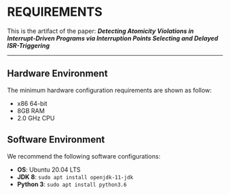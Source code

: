 # REQUIREMENTS

This is the artifact of the paper: ***Detecting Atomicity Violations in Interrupt-Driven Programs via Interruption Points Selecting and Delayed ISR-Triggering***

---

## Hardware Environment

The minimum hardware configuration requirements are shown as follow:

* x86 64-bit
* 8GB RAM
* 2.0 GHz CPU

## Software Environment

We recommend the following software configurations:

* **OS**: Ubuntu 20.04 LTS
* **JDK 8**: `sudo apt install openjdk-11-jdk`
* **Python 3**: `sudo apt install python3.6`